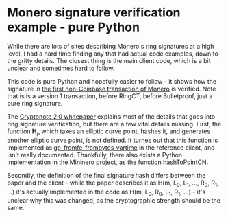 # Monero signature verification example - pure Python

While there are lots of sites describing Monero's ring signatures at a high level, I had a hard time finding any that had actual code examples,
down to the gritty details. The closest thing is the main client code, which is a bit unclear and sometimes hard to follow.

This code is pure Python and hopefully easier to follow - it shows how the signature in
[the first non-Coinbase transaction of Monero](https://xmrchain.net/search?value=beb76a82ea17400cd6d7f595f70e1667d2018ed8f5a78d1ce07484222618c3cd)
is verified. Note that is is a version 1 transaction, before RingCT, before Bulletproof, just a pure ring signature.

The [Cryptonote 2.0 whitepaper](https://cryptonote.org/whitepaper.pdf) explains most of the details that goes into ring signature verification,
but there are a few vital details missing. First, the function **H**<sub>p</sub> which takes an elliptic curve point, hashes it, and generates
another elliptic curve point, is not defined. It turnes out that this function is implemented as
[ge_fromfe_frombytes_vartime](https://github.com/monero-project/monero/blob/master/src/crypto/crypto-ops.c#L2310) in the reference client, and
isn't really documented. Thankfully, there also exists a Python implementation in the Mininero project, as the function
[hashToPointCN](https://github.com/monero-project/mininero/blob/master/mininero.py#L238).

Secondly, the definition of the final signature hash differs between the paper and the client - while the paper describes it as
H(m, L<sub>0</sub>, L<sub>1</sub>, ..., R<sub>0</sub>, R<sub>1</sub>, ...) it's actually implemented in the code as
H(m, L<sub>0</sub>, R<sub>0</sub>, L<sub>1</sub>, R<sub>1</sub>, ...) - it's unclear why this was changed, as the cryptographic strength should be
the same.